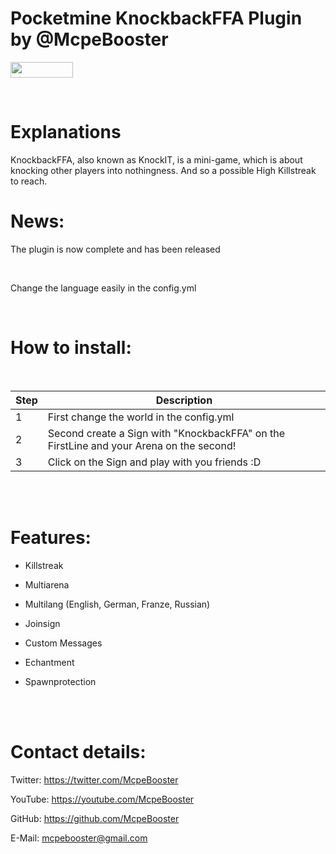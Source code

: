 <H1>Pocketmine KnockbackFFA Plugin by @McpeBooster</H1>

[<img src="https://img.shields.io/badge/Poggit-view-brightgreen.svg" width="100" height="25" />](https://poggit.pmmp.io/ci/McpeBooster/KnockbackFFA-McpeBooster/KnockbackFFA-McpeBooster)

<br>

<H1>Explanations</H1>

KnockbackFFA, also known as KnockIT, is a mini-game, which is about knocking other players into nothingness. And so a possible High Killstreak to reach.

<H1>News:</H1>

The plugin is now complete and has been released

<br>

Change the language easily in the config.yml

<br>

<H1>How to install:</H1>

<br>

| Step | Description |
| --- | --- |
| 1 | First change the world in the config.yml |
| 2 | Second create a Sign with "KnockbackFFA" on the FirstLine and your Arena on the second! |
| 3 | Click on the Sign and play with you friends :D |

<br>

<br>

<H1>Features:</H1>

- Killstreak

- Multiarena

- Multilang (English, German, Franze, Russian)

- Joinsign

- Custom Messages

- Echantment

- Spawnprotection

<br>

<br>

<H1>Contact details:</H1>

Twitter: https://twitter.com/McpeBooster

YouTube: https://youtube.com/McpeBooster

GitHub: https://github.com/McpeBooster

E-Mail: mcpebooster@gmail.com
